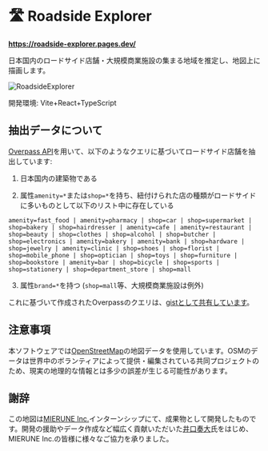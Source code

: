 # 🛣️ Roadside Explorer

**https://roadside-explorer.pages.dev/**

日本国内のロードサイド店舗・大規模商業施設の集まる地域を推定し、地図上に描画します。

![RoadsideExplorer](https://github.com/TadaTeruki/roadside-explorer/assets/69315285/907fafee-2ac0-4666-9280-e8a5ef8ac162)

開発環境: Vite+React+TypeScript

## 抽出データについて


[Overpass API](https://wiki.openstreetmap.org/wiki/Overpass_API)を用いて、以下のようなクエリに基づいてロードサイド店舗を抽出しています:

1. 日本国内の建築物である

2. 属性`amenity=*`または`shop=*`を持ち、紐付けられた店の種類がロードサイドに多いものとして以下のリスト中に存在している
```
amenity=fast_food | amenity=pharmacy | shop=car | shop=supermarket | shop=bakery | shop=hairdresser | amenity=cafe | amenity=restaurant | shop=beauty | shop=clothes | shop=alcohol | shop=butcher | shop=electronics | amenity=bakery | amenity=bank | shop=hardware | shop=jewelry | amenity=clinic | shop=shoes | shop=florist | shop=mobile_phone | shop=optician | shop=toys | shop=furniture | shop=bookstore | amenity=bar | shop=bicycle | shop=sports | shop=stationery | shop=department_store | shop=mall
```

3. 属性`brand=*`を持つ (`shop=mall`等、大規模商業施設は例外)

これに基づいて作成されたOverpassのクエリは、[gistとして共有しています](https://gist.github.com/TadaTeruki/db136753c7d10d95b0019c2a6ece32cd)。

## 注意事項

本ソフトウェアでは[OpenStreetMap](https://www.openstreetmap.org)の地図データを使用しています。OSMのデータは世界中のボランティアによって提供・編集されている共同プロジェクトのため、現実の地理的な情報とは多少の誤差が生じる可能性があります。

## 謝辞

この地図は[MIERUNE Inc.](https://www.mierune.co.jp/)インターンシップにて、成果物として開発したものです。開発の援助やデータ作成など幅広く貢献いただいた[井口奏大](https://github.com/Kanahiro)氏をはじめ、MIERUNE Inc.の皆様に様々なご協力を承りました。
